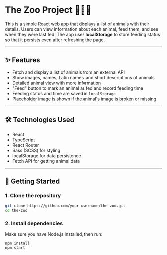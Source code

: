 # The Zoo Project 🦁🐘🦓

This is a simple React web app that displays a list of animals with their details. Users can view information about each animal, feed them, and see when they were last fed. The app uses **localStorage** to store feeding status so that it persists even after refreshing the page.


---

## ✨ Features

- Fetch and display a list of animals from an external API
- Show images, names, Latin names, and short descriptions of animals
- Detailed animal view with more information
- "Feed" button to mark an animal as fed and record feeding time
- Feeding status and time are saved in `localStorage`
- Placeholder image is shown if the animal's image is broken or missing

---

## 🛠 Technologies Used

- React
- TypeScript
- React Router
- Sass (SCSS) for styling
- localStorage for data persistence
- Fetch API for getting animal data

---

## 🚀 Getting Started

### 1. Clone the repository

```bash
git clone https://github.com/your-username/the-zoo.git
cd the-zoo
```

### 2. Install dependencies

Make sure you have Node.js installed, then run:
```
npm install
npm start
```
